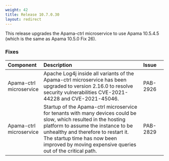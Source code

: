 ```yaml
---
weight: 42
title: Release 10.7.0.30
layout: redirect
---
```


This release upgrades the Apama-ctrl microservice to use Apama 10.5.4.5 (which is the same as Apama 10.5.0 Fix 26).

### Fixes

<table>
<colgroup>
    <col style="width: 15%;">
    <col style="width: 70%;">
    <col style="width: 15%;">
</colgroup>
<thead>
<tr>
<th style="text-align:left">Component</th>
<th style="text-align:left">Description</th>
<th style="text-align:left">Issue</th>
</tr>
</thead>
<tbody> 

<tr>
<td style="text-align:left">Apama-ctrl microservice</td>
<td style="text-align:left">Apache Log4j inside all variants of the Apama-ctrl microservice has been upgraded 
  to version 2.16.0 to resolve security vulnerabilities CVE-2021-44228 and CVE-2021-45046.</td>
<td style="text-align:left">PAB-2926</td>
</tr>
<tr>
<td style="text-align:left">Apama-ctrl microservice</td>
<td style="text-align:left">Startup of the Apama-ctrl microservice for tenants with many devices could be slow, 
  which resulted in the hosting platform to assume the instance to be unhealthy and therefore to restart it. 
  The startup time has now been improved by moving expensive queries out of the critical path.</td>
<td style="text-align:left">PAB-2829</td>
</tr>

</tbody>
</table>






